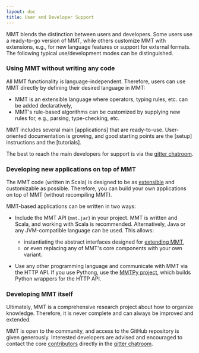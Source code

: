 ```yaml
---
layout: doc
title: User and Developer Support
---
```


MMT blends the distinction between users and developers.
Some users use a ready-to-go version of MMT, while others customize MMT with extensions, e.g., for new language features or support for external formats.
The following typical use/development modes can be distinguished. 


### Using MMT without writing any code

All MMT functionality is language-independent.
Therefore, users can use MMT directly by defining their desired language in MMT:

* MMT is an extensible language where operators, typing rules, etc. can be added declaratively,
* MMT's rule-based algorithms can be customized by supplying new rules for, e.g., parsing, type-checking, etc.

MMT includes several main [applications] that are ready-to-use.
User-oriented documentation is growing, and good starting points are the [setup] instructions and the [tutorials].

The best to reach the main developers for support is via the [gitter chatroom](https://gitter.im/UniFormal/MMT).

### Developing new applications on top of MMT

The MMT code (written in Scala) is designed to be as [extensible](extend) and customizable as possible.
Therefore, you can build your own applications on top of MMT (without recompiling MMT).

MMT-based applications can be written in two ways:

* Include the MMT API (`mmt.jar`) in your project.
  MMT is written and Scala, and working with Scala is recommended. Alternatively, Java or any JVM-compatible language can be used.
  This allows:
  
  * instantiating the abstract interfaces designed for [extending MMT](../api/extensions/index.html),
  * or even replacing any of MMT's core components with your own variant.
                                        
* Use any other programming language and communicate with MMT via the HTTP API.
  If you use Pythong, use the [MMTPy project](https://github.com/UniFormal/MMTPy), which builds Python wrappers for the HTTP API.

### Developing MMT itself

Ultimately, MMT is a comprehensive research project about how to organize knowledge.
Therefore, it is never complete and can always be improved and extended.

MMT is open to the community, and access to the GitHub repository is given generously.
Interested developers are advised and encouraged to contact the core [contributors](contributors) directly in the [gitter chatroom](https://gitter.im/UniFormal/MMT).